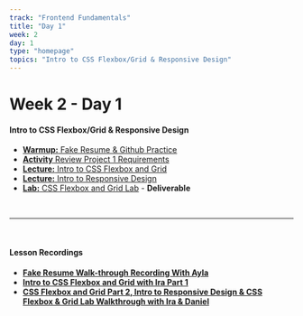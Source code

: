 ```yaml
---
track: "Frontend Fundamentals"
title: "Day 1"
week: 2
day: 1
type: "homepage"
topics: "Intro to CSS Flexbox/Grid & Responsive Design"
---
```


# Week 2 - Day 1

#### Intro to CSS Flexbox/Grid & Responsive Design
- [**Warmup:** Fake Resume & Github Practice](/frontend-fundamentals/week-2/day-1/lecture-materials/fake-resume/)
- [**Activity** Review Project 1 Requirements](/unit-projects/unit-one-project-requirements/)
- [**Lecture:** Intro to CSS Flexbox and Grid](/frontend-fundamentals/week-2/day-1/lecture-materials/intro-to-css-flexbox-and-css-grid/)
- [**Lecture:** Intro to Responsive Design](/frontend-fundamentals/week-2/day-1/lecture-materials/intro-to-responsive-design/)
- [**Lab:** CSS Flexbox and Grid Lab](/frontend-fundamentals/week-2/day-1/labs/flexbox-and-grid-lab/) - **Deliverable**


<br>
<hr>
<br>


#### Lesson Recordings

- [**Fake Resume Walk-through Recording With Ayla**](https://generalassembly.zoom.us/rec/play/pTbLlz1ejpklglGLR_imFgvAJ9m01izVzheRJhSP4a0E0RjmsyXuz7HmfmgvFrp-u5bi5GNRlAQNkXhQ.zIt1A6Z9WO1BWXlp?startTime=1603124954000&_x_zm_rtaid=fxc1uY3nQBOwgKZsNaFhKA.1603134379408.b0606a9e8fe4a1b4ab4c7b3aab5349e9&_x_zm_rhtaid=200)
- [**Intro to CSS Flexbox and Grid with Ira Part 1**](https://generalassembly.zoom.us/rec/share/kJIJnFXdC7iVzwv2j7zj4Pizr3cXbKZbgS3v2P7qK8ivmVCR8xBXs7dUHP8QYUJl.br-g3A6jMEezkw4N?startTime=1603127696000)
- [**CSS Flexbox and Grid Part 2, Intro to Responsive Design & CSS Flexbox & Grid Lab Walkthrough with Ira & Daniel**](https://generalassembly.zoom.us/rec/share/kJIJnFXdC7iVzwv2j7zj4Pizr3cXbKZbgS3v2P7qK8ivmVCR8xBXs7dUHP8QYUJl.br-g3A6jMEezkw4N?startTime=1603132517000)
